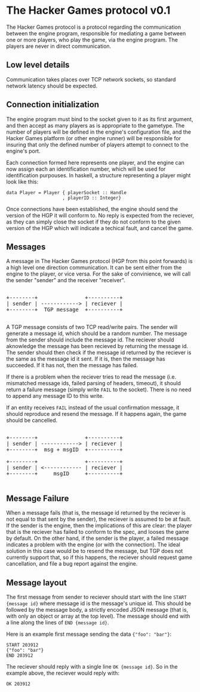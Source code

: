 
The Hacker Games protocol v0.1
==============================

The Hacker Games protocol is a protocol regarding the
communication between the engine program, responsible for mediating a
game between one or more players, who play the game, via the engine
program. The players are never in direct communication.

Low level details
-----------------

Communication takes places over TCP network sockets, so standard
network latency should be expected.

Connection initialization
-------------------------

The engine program must bind to the socket given to it as its first
argument, and then accept as many players as is appropriate to the
gametype. The number of players will be defined in the engine's
configuration file, and the Hacker Games platform (or other engine
runner) will be responsible for insuring that only the defined number
of players attempt to connect to the engine's port.

Each connection formed here represents one player, and the engine can
now assign each an identification number, which will be used for
identification purpouses. In haskell, a structure representing a
player might look like this:

    data Player = Player { playerSocket :: Handle
                         , playerID :: Integer}

Once connections have been established, the engine should send the
version of the HGP it will conform to. No reply is expected from the
reciever, as they can simply close the socket if they do not conform
to the given version of the HGP which will indicate a techical fault,
and cancel the game.

Messages
--------

A message in The Hacker Games protocol (HGP from this point forwards)
is a high level one direction communication. It can be sent either
from the engine to the player, or vice versa. For the sake of
convinience, we will call the sender "sender" and the receiver
"receiver".

<pre>

+--------+               +----------+
| sender | ------------> | reciever |
+--------+  TGP message  +----------+

</pre>

A TGP message consists of two TCP read/write pairs. The sender will
generate a message id, which should be a random number. The message
from the sender should include the message id. The reciever should
aknowledge the message has been recieved by returning the message
id. The sender should then check if the message id returned by the
reciever is the same as the message id it sent. If it is, then the
message has succeeded. If it has not, then the message has failed.

If there is a problem when the reciever tries to read the message
(i.e. mismatched message ids, failed parsing of headers, timeout), it
should return a failure message (simply write `FAIL` to the
socket). There is no need to append any message ID to this write.

If an entity receives `FAIL` instead of the usual confirmation
message, it should reproduce and resend the message. If it happens
again, the game should be cancelled.

<pre>

+--------+               +----------+
| sender | ------------> | reciever |
+--------+  msg + msgID  +----------+

+--------+               +----------+
| sender | <------------ | reciever |
+--------+     msgID     +----------+

</pre>

Message Failure
---------------

When a message fails (that is, the message id returned by the reciever
is not equal to that sent by the sender), the reciever is assumed to
be at fault. If the sender is the engine, then the implications of
this are clear: the player that is the reciever has failed to conform
to the spec, and looses the game by default. On the other hand, if the
sender is the player, a failed message indicates a problem with the
engine (or with the connection). The ideal solution in this case would
be to resend the message, but TGP does not currently support that, so
if this happens, the reciever should request game cancellation, and
file a bug report against the engine.

Message layout
--------------

The first message from sender to reciever should start with the line
`START {message id}` where message id is the message's unique id. This
should be followed by the message body, a strictly encoded JSON
message (that is, with only an object or array at the top level). The
message should end with a line along the lines of `END {message id}`.

Here is an example first message sending the data `{"foo": "bar"}`:

    START 203912
    {"foo": "bar"}
    END 203912

The reciever should reply with a single line `OK {message id}`. So in
the example above, the reciever would reply with:

    OK 203912
